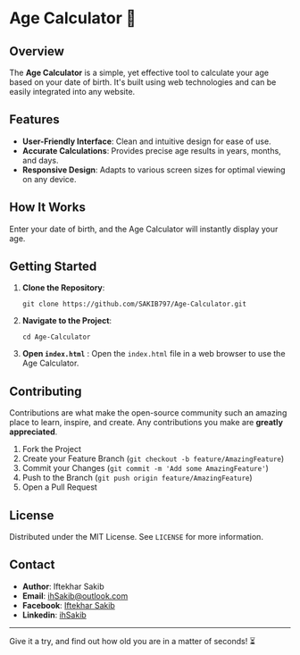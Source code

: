 # Age Calculator 📅

## Overview
The **Age Calculator** is a simple, yet effective tool to calculate your age based on your date of birth. It's built using web technologies and can be easily integrated into any website.

## Features
- **User-Friendly Interface**: Clean and intuitive design for ease of use.
- **Accurate Calculations**: Provides precise age results in years, months, and days.
- **Responsive Design**: Adapts to various screen sizes for optimal viewing on any device.

## How It Works
Enter your date of birth, and the Age Calculator will instantly display your age.

## Getting Started
1. **Clone the Repository**:
   ```
   git clone https://github.com/SAKIB797/Age-Calculator.git
   ```


2. **Navigate to the Project**:

   ```
   cd Age-Calculator
   ```

3. **Open `index.html`** :
Open the `index.html` file in a web browser to use the Age Calculator.

## Contributing
Contributions are what make the open-source community such an amazing place to learn, inspire, and create. Any contributions you make are **greatly appreciated**.

1. Fork the Project
2. Create your Feature Branch (`git checkout -b feature/AmazingFeature`)
3. Commit your Changes (`git commit -m 'Add some AmazingFeature'`)
4. Push to the Branch (`git push origin feature/AmazingFeature`)
5. Open a Pull Request

## License
Distributed under the MIT License. See `LICENSE` for more information.

## Contact
- **Author**: Iftekhar Sakib
- **Email**: ihSakib@outlook.com
- **Facebook**: <a href="https://www.facebook.com/SAKIB797" target="_blank" > Iftekhar Sakib </a>
- **Linkedin**: <a href="www.linkedin.com/in/ihsakib" target="_blank" > ihSakib </a>

---

Give it a try, and find out how old you are in a matter of seconds! ⏳
